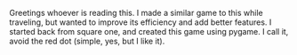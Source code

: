 Greetings whoever is reading this. I made a similar game to this while traveling, but wanted to improve its efficiency and add better features. I started back from square one, and created this game using pygame. I call it, avoid the red dot (simple, yes, but I like it). 
